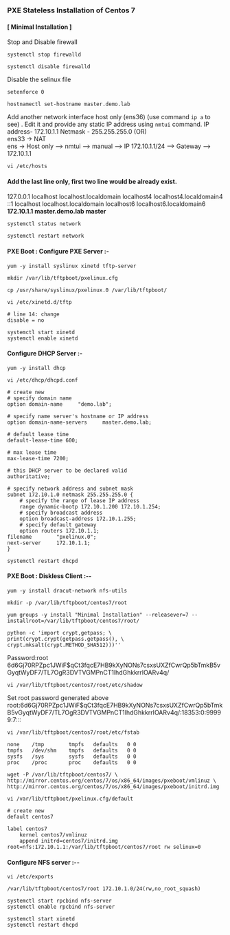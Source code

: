 ### PXE Stateless Installation of Centos 7
#### [ Minimal Installation ]
Stop and Disable firewall
```
systemctl stop firewalld
```
```
systemctl disable firewalld
```
Disable the selinux file
```
setenforce 0
```
```
hostnamectl set-hostname master.demo.lab
```
Add another network interface host only (ens36)   (use command ```ip a``` to see) . Edit it and provide any static IP address using ```nmtui``` command.
IP address- 172.10.1.1  Netmask - 255.255.255.0 (OR) <br>
ens33 -> NAT<br>
ens -> Host only  --> nmtui -->  manual  --> IP 172.10.1.1/24 --> Gateway --> 172.10.1.1
```
vi /etc/hosts
```
#### Add the last line only, first two line would be already exist.
127.0.0.1   localhost localhost.localdomain localhost4 localhost4.localdomain4<br>
::1         localhost localhost.localdomain localhost6 localhost6.localdomain6<br>
<b>172.10.1.1  master.demo.lab  master</b>
```
systemctl status network
```
```
systemctl restart network
```
#### PXE Boot : Configure PXE Server :-
```
yum -y install syslinux xinetd tftp-server
```
```
mkdir /var/lib/tftpboot/pxelinux.cfg
```
```
cp /usr/share/syslinux/pxelinux.0 /var/lib/tftpboot/
```
```
vi /etc/xinetd.d/tftp
```
```
# line 14: change
disable = no
```
```
systemctl start xinetd
systemctl enable xinetd
```
#### Configure DHCP Server :-
```
yum -y install dhcp
```
```
vi /etc/dhcp/dhcpd.conf
```
```
# create new
# specify domain name
option domain-name     "demo.lab";

# specify name server's hostname or IP address
option domain-name-servers     master.demo.lab;

# default lease time
default-lease-time 600;

# max lease time
max-lease-time 7200;

# this DHCP server to be declared valid
authoritative;

# specify network address and subnet mask
subnet 172.10.1.0 netmask 255.255.255.0 {
    # specify the range of lease IP address
    range dynamic-bootp 172.10.1.200 172.10.1.254;
    # specify broadcast address
    option broadcast-address 172.10.1.255;
    # specify default gateway
    option routers 172.10.1.1;
filename        "pxelinux.0";
next-server     172.10.1.1;
}
```
```
systemctl restart dhcpd
```
#### PXE Boot : Diskless Client :--
```
yum -y install dracut-network nfs-utils
```
```
mkdir -p /var/lib/tftpboot/centos7/root
```
```
yum groups -y install "Minimal Installation" --releasever=7 --installroot=/var/lib/tftpboot/centos7/root/
```
```
python -c 'import crypt,getpass; \
print(crypt.crypt(getpass.getpass(), \
crypt.mksalt(crypt.METHOD_SHA512)))''
```
Password:root
$6$d6Gj70RPZpc1JWiF$qCt3fqcE7HB9kXyNONs7csxsUXZfCwrQp5bTmkB5vGyqtWyDF7/TL7OgR3DVTVGMPnCT1lhdGhkkrrIOARv4q/<br>
```
vi /var/lib/tftpboot/centos7/root/etc/shadow
```
Set root password generated above
root:$6$d6Gj70RPZpc1JWiF$qCt3fqcE7HB9kXyNONs7csxsUXZfCwrQp5bTmkB5vGyqtWyDF7/TL7OgR3DVTVGMPnCT1lhdGhkkrrIOARv4q/:18353:0:99999:7:::
```
vi /var/lib/tftpboot/centos7/root/etc/fstab
```
```
none    /tmp        tmpfs   defaults   0 0
tmpfs   /dev/shm    tmpfs   defaults   0 0
sysfs   /sys        sysfs   defaults   0 0
proc    /proc       proc    defaults   0 0
```
```
wget -P /var/lib/tftpboot/centos7/ \
http://mirror.centos.org/centos/7/os/x86_64/images/pxeboot/vmlinuz \
http://mirror.centos.org/centos/7/os/x86_64/images/pxeboot/initrd.img
```
```
vi /var/lib/tftpboot/pxelinux.cfg/default
```
```
# create new
default centos7

label centos7
    kernel centos7/vmlinuz
    append initrd=centos7/initrd.img root=nfs:172.10.1.1:/var/lib/tftpboot/centos7/root rw selinux=0
```
#### Configure NFS server :--
```
vi /etc/exports
```
```
/var/lib/tftpboot/centos7/root 172.10.1.0/24(rw,no_root_squash)
```
```
systemctl start rpcbind nfs-server
systemctl enable rpcbind nfs-server
```
```
systemctl start xinetd
systemctl restart dhcpd
```
